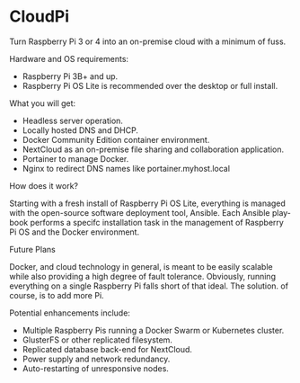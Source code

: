 # CloudPi
Turn Raspberry Pi 3 or 4 into an on-premise cloud with a minimum of fuss.

Hardware and OS requirements:

* Raspberry Pi 3B+ and up.
* Raspberry Pi OS Lite is recommended over the desktop or full install.

What you will get:

* Headless server operation.
* Locally hosted DNS and DHCP.
* Docker Community Edition container environment.
* NextCloud as an on-premise file sharing and collaboration application.
* Portainer to manage Docker.
* Nginx to redirect DNS names like portainer.myhost.local

How does it work?

Starting with a fresh install of Raspberry Pi OS Lite, everything is managed
with the open-source software deployment tool, Ansible. Each Ansible play-
book performs a specifc installation task in the management of Raspberry Pi
OS and the Docker environment.

Future Plans

Docker, and cloud technology in general, is meant to be easily scalable while
also providing a high degree of fault tolerance. Obviously, running everything
on a single Raspberry Pi falls short of that ideal. The solution. of course,
is to add more Pi.

Potential enhancements include:

* Multiple Raspberry Pis running a Docker Swarm or Kubernetes cluster.
* GlusterFS or other replicated filesystem.
* Replicated database back-end for NextCloud.
* Power supply and network redundancy.
* Auto-restarting of unresponsive nodes.
